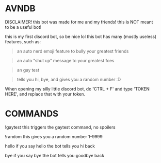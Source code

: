 # AVNDB 

DISCLAIMER! this bot was made for me and my friends! this is NOT meant to be a useful bot!

this is my first discord bot, so be nice lol
this bot has many (mostly useless) features, such as:

> an auto nerd emoji feature to bully your greatest friends 

> an auto "shut up" message to your greatest foes

> an gay test

> tells you hi, bye, and gives you a random number :D 

When opening my silly little discord bot, do 'CTRL + F' and type 'TOKEN HERE', and replace that with your token.

# COMMANDS

!gaytest 
  this triggers the gaytest command, no spoilers

!random
  this gives you a random number 1-9999
  
hello
  if you say hello the bot tells you hi back 
  
bye
  if you say bye the bot tells you goodbye back
  
  
